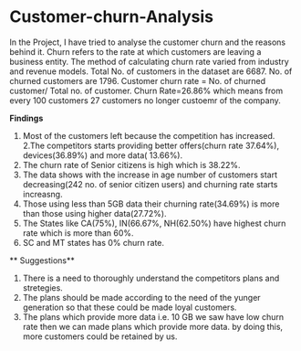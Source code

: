 # Customer-churn-Analysis
In the Project, I have tried to analyse the customer churn and the reasons behind it.
Churn refers to the rate at which customers are leaving a business entity.
The method of calculating churn rate varied from industry and revenue models.
Total No. of customers in the dataset  are 6687.
No. of churned customers are 1796.
Customer churn rate = No. of churned customer/ Total no. of customer.
Churn Rate=26.86% which means from every 100 customers 27 customers no longer custoemr of the company.

**Findings**
1. Most of the customers left because the competition has increased.
2.The competitors starts providing better offers(churn rate 37.64%), devices(36.89%) and more data( 13.66%).
3. The churn rate of Senior citizens is high which is 38.22%.
4. The data shows with the increase in age number of customers start decreasing(242 no. of senior citizen users) and churning rate starts increasng.
5. Those using less than 5GB data their churning rate(34.69%) is more than those using higher data(27.72%).
6. The States like CA(75%), IN(66.67%, NH(62.50%) have highest churn rate which is more than 60%.
7. SC and MT states has 0% churn rate.
   
 ** Suggestions**
   
1. There is a need to thoroughly understand the competitors plans and stretegies.
2. The plans should be made according to the need of the yunger generation so that these could be made loyal customers.
3. The plans which provide more data i.e. 10 GB we saw have low churn rate then we can made plans which provide more data. by doing this, more customers could be retained by us.

